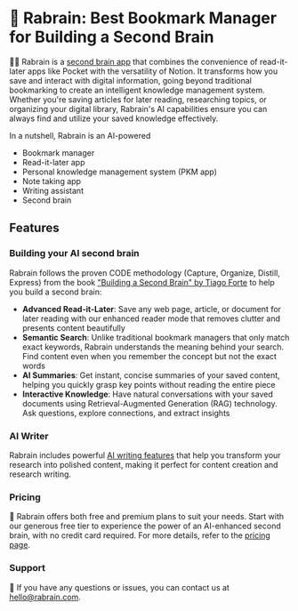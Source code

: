 # 👋 Rabrain: Best Bookmark Manager for Building a Second Brain

<!--

**Here are some ideas to get you started:**

🙋‍♀️ A short introduction - what is your organization all about?
🌈 Contribution guidelines - how can the community get involved?
👩‍💻 Useful resources - where can the community find your docs? Is there anything else the community should know?
🍿 Fun facts - what does your team eat for breakfast?
🧙 Remember, you can do mighty things with the power of [Markdown](https://docs.github.com/github/writing-on-github/getting-started-with-writing-and-formatting-on-github/basic-writing-and-formatting-syntax)
-->

🙋‍♀️ Rabrain is a [second brain app](https://www.rabrain.com) that combines the convenience of read-it-later apps like Pocket with the versatility of Notion. It transforms how you save and interact with digital information, going beyond traditional bookmarking to create an intelligent knowledge management system. Whether you're saving articles for later reading, researching topics, or organizing your digital library, Rabrain's AI capabilities ensure you can always find and utilize your saved knowledge effectively.

In a nutshell, Rabrain is an AI-powered
- Bookmark manager
- Read-it-later app
- Personal knowledge management system (PKM app)
- Note taking app
- Writing assistant
- Second brain

## Features

### Building your AI second brain

Rabrain follows the proven CODE methodology (Capture, Organize, Distill, Express) from the book ["Building a Second Brain" by Tiago Forte](https://www.buildingasecondbrain.com/) to help you build a second brain:

- **Advanced Read-it-Later**: Save any web page, article, or document for later reading with our enhanced reader mode that removes clutter and presents content beautifully
- **Semantic Search**: Unlike traditional bookmark managers that only match exact keywords, Rabrain understands the meaning behind your search. Find content even when you remember the concept but not the exact words
- **AI Summaries**: Get instant, concise summaries of your saved content, helping you quickly grasp key points without reading the entire piece
- **Interactive Knowledge**: Have natural conversations with your saved documents using Retrieval-Augmented Generation (RAG) technology. Ask questions, explore connections, and extract insights

### AI Writer
Rabrain includes powerful [AI writing features](https://www.rabrain.com/docs/ai-writer) that help you transform your research into polished content, making it perfect for content creation and research writing.

### Pricing

🍿 Rabrain offers both free and premium plans to suit your needs. Start with our generous free tier to experience the power of an AI-enhanced second brain, with no credit card required. For more details, refer to the [pricing page](https://www.rabrain.com/pricing).

### Support 

💬 If you have any questions or issues, you can contact us at [hello@rabrain.com](mailto:hello@rabrain.com).

<!--
📣 Visit the [website](https://www.curateds.com) to discover awesome lists curated by the community.

## Getting Help
💬 Ask questions or provide feedback on the [forum](https://github.com/orgs/curateds/discussions).
-->
